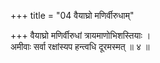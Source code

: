 +++
title = "04 वैयाघ्रो मणिर्वीरुधाम्"

+++
वैयाघ्रो मणिर्वीरुधां त्रायमाणोभिशस्तियाः ।  
अमीवाः सर्वा रक्षांस्यप हन्त्वधि दूरमस्मत् ॥ ४ ॥